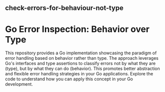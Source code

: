 ## check-errors-for-behaviour-not-type

# Go Error Inspection: Behavior over Type
This repository provides a Go implementation showcasing the paradigm of error handling based on behavior rather than type. The approach leverages Go's interfaces and type assertions to classify errors not by what they are (type), but by what they can do (behavior). This promotes better abstraction and flexible error handling strategies in your Go applications. Explore the code to understand how you can apply this concept in your Go development.